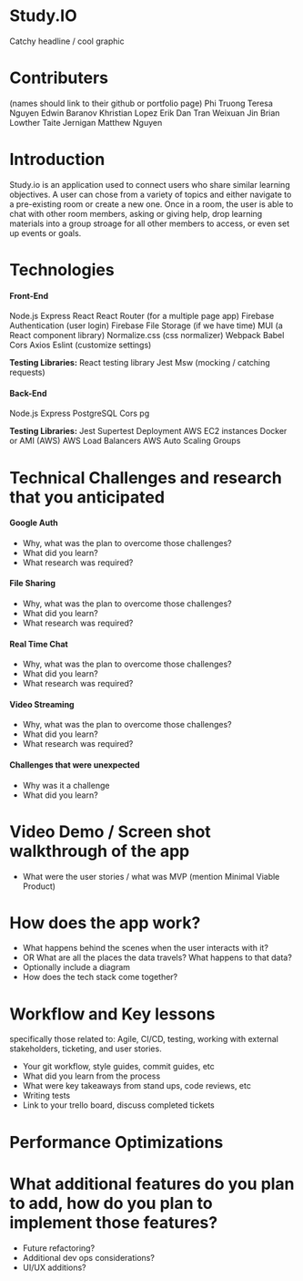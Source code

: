 # Study.IO
Catchy headline / cool graphic
# Contributers
(names should link to their github or portfolio page)
Phi Truong
Teresa Nguyen
Edwin Baranov
Khristian Lopez
Erik Dan Tran
Weixuan Jin
Brian Lowther
Taite Jernigan
Matthew Nguyen

# Introduction

Study.io is an application used to connect users who share similar learning objectives. A user can chose from a variety of topics and either navigate to a pre-existing room or create a new one. Once in a room, the user is able to chat with other room members, asking or giving help, drop learning materials into a group stroage for all other members to access, or even set up events or goals.

# Technologies

#### Front-End
Node.js
Express
React
React Router (for a multiple page app)
Firebase Authentication (user login)
Firebase File Storage (if we have time)
MUI (a React component library)
Normalize.css (css normalizer)
Webpack
Babel
Cors
Axios
Eslint (customize settings)

**Testing Libraries:**
React testing library
Jest
Msw (mocking / catching requests)

#### Back-End
Node.js
Express
PostgreSQL
Cors
pg

**Testing Libraries:**
Jest
Supertest
Deployment
AWS EC2 instances
Docker or AMI (AWS)
AWS Load Balancers
AWS Auto Scaling Groups

# Technical Challenges and research that you anticipated

#### Google Auth
* Why, what was the plan to overcome those challenges?
* What did you learn?
* What research was required?
#### File Sharing
* Why, what was the plan to overcome those challenges?
* What did you learn?
* What research was required?
#### Real Time Chat
* Why, what was the plan to overcome those challenges?
* What did you learn?
* What research was required?
#### Video Streaming
* Why, what was the plan to overcome those challenges?
* What did you learn?
* What research was required?

#### Challenges that were unexpected
* Why was it a challenge
* What did you learn?

# Video Demo / Screen shot walkthrough of the app
* What were the user stories /  what was MVP (mention Minimal Viable Product)

# How does the app work?
* What happens behind the scenes when the user interacts with it?
* OR What are all the places the data travels?  What happens to that data?
* Optionally include a diagram
* How does the tech stack come together?

# Workflow and Key lessons
 specifically those related to: Agile, CI/CD, testing, working with external stakeholders, ticketing, and user stories.
* Your git workflow, style guides, commit guides, etc
* What did you learn from the process
* What were key takeaways from stand ups, code reviews, etc
* Writing tests
* Link to your trello board, discuss completed tickets

# Performance Optimizations

# What additional features do you plan to add, how do you plan to implement those features?
* Future refactoring?
* Additional dev ops considerations?
* UI/UX additions?
